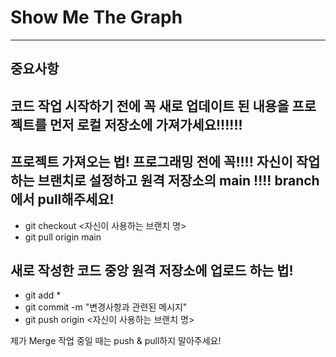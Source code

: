# Show Me The Graph
---

## 중요사항

## 코드 작업 시작하기 전에 꼭 새로 업데이트 된 내용을 프로젝트를 먼저 로컬 저장소에 가져가세요!!!!!!

## 프로젝트 가져오는 법! 프로그래밍 전에 꼭!!!! 자신이 작업하는 브랜치로 설정하고 원격 저장소의 main !!!! branch에서 pull해주세요!
+ git checkout <자신이 사용하는 브랜치 명>
+ git pull origin main

## 새로 작성한 코드 중앙 원격 저장소에 업로드 하는 법!
+ git add *
+ git commit -m "변경사항과 관련된 메시지"
+ git push origin <자신이 사용하는 브랜치 명>

제가 Merge 작업 중일 때는 push & pull하지 말아주세요!

